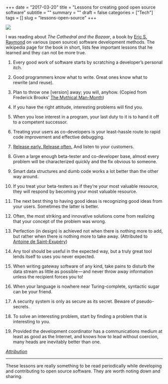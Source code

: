 +++
date = "2017-03-20"
title = "Lessons for creating good open source software"
subtitle = ""
summary = ""
draft = false
categories = ["Tech"]
tags = []
slug = "lessons-open-source"
+++

![](/img/1*YNBTPaCNBNWLoT7XAbJ1Lw.png)

I was reading about *The Cathedral and the Bazaar*, a book by [Eric S. Raymond](https://en.wikipedia.org/wiki/Eric_S._Raymond) on various (open source) software development methods. The wikipedia page for the book in short, lists few important lessons that he learned and they can not be more true.

1. Every good work of software starts by scratching a developer’s personal itch.

2. Good programmers know what to write. Great ones know what to rewrite (and reuse).

3. Plan to throw one [version] away; you will, anyhow. (Copied from Frederick Brooks’ [The Mythical Man-Month](https://en.wikipedia.org/wiki/Eric_S._Raymond))

4. If you have the right attitude, interesting problems will find you.

5. When you lose interest in a program, your last duty to it is to hand it off to a competent successor.

6. Treating your users as co-developers is your least-hassle route to rapid code improvement and effective debugging.

7. [Release early. Release often.](https://en.wikipedia.org/wiki/Release_early,_release_often) And listen to your customers.

8. Given a large enough beta-tester and co-developer base, almost every problem will be characterized quickly and the fix obvious to someone.

9. Smart data structures and dumb code works a lot better than the other way around.

10. If you treat your beta-testers as if they’re your most valuable resource, they will respond by becoming your most valuable resource.

11. The next best thing to having good ideas is recognizing good ideas from your users. Sometimes the latter is better.

12. Often, the most striking and innovative solutions come from realizing that your concept of the problem was wrong.

13. Perfection (in design) is achieved not when there is nothing more to add, but rather when there is nothing more to take away. (Attributed to [Antoine de Saint-Exupéry](https://en.wikipedia.org/wiki/Antoine_de_Saint-Exup%C3%A9ry))

14. Any tool should be useful in the expected way, but a truly great tool lends itself to uses you never expected.

15. When writing gateway software of any kind, take pains to disturb the data stream as little as possible — and never throw away information unless the recipient forces you to!

16. When your language is nowhere near Turing-complete, syntactic sugar can be your friend.

17. A security system is only as secure as its secret. Beware of pseudo-secrets.

18. To solve an interesting problem, start by finding a problem that is interesting to you.

19. Provided the development coordinator has a communications medium at least as good as the Internet, and knows how to lead without coercion, many heads are inevitably better than one.

[_Attribution_](https://en.wikipedia.org/wiki/The_Cathedral_and_the_Bazaar#Lessons_for_creating_good_open_source_software)

---

These lessons are really something to be read periodically while developing and contributing to open source software. They are worth noting down and sharing.
